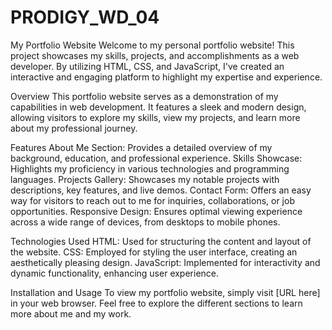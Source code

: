 # PRODIGY_WD_04

My Portfolio Website
Welcome to my personal portfolio website! This project showcases my skills, projects, and accomplishments as a web developer. By utilizing HTML, CSS, and JavaScript, I've created an interactive and engaging platform to highlight my expertise and experience.

Overview
This portfolio website serves as a demonstration of my capabilities in web development. It features a sleek and modern design, allowing visitors to explore my skills, view my projects, and learn more about my professional journey.

Features
About Me Section: Provides a detailed overview of my background, education, and professional experience.
Skills Showcase: Highlights my proficiency in various technologies and programming languages.
Projects Gallery: Showcases my notable projects with descriptions, key features, and live demos.
Contact Form: Offers an easy way for visitors to reach out to me for inquiries, collaborations, or job opportunities.
Responsive Design: Ensures optimal viewing experience across a wide range of devices, from desktops to mobile phones.

Technologies Used
HTML: Used for structuring the content and layout of the website.
CSS: Employed for styling the user interface, creating an aesthetically pleasing design.
JavaScript: Implemented for interactivity and dynamic functionality, enhancing user experience.

Installation and Usage
To view my portfolio website, simply visit [URL here] in your web browser. Feel free to explore the different sections to learn more about me and my work.
